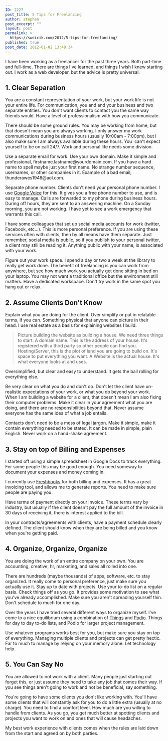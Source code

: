 ```yaml
---
ID: 2227
post_title: 5 Tips for Freelancing
author: stephen
post_excerpt: ""
layout: post
permalink: >
  https://swoicik.com/2012/5-tips-for-freelancing/
published: true
post_date: 2012-01-02 13:48:34
---
```

I have been working as a freelancer for the past three years. Both part-time and full-time. There are things I've learned, and things I wish I knew starting out. I work as a web developer, but the advice is pretty universal.
<h2>1. Clear Separation</h2>
<strong></strong>You are a constant representation of your work, but your work life is not your entire life. For communication, you and and your business and two separate entities. You don't want clients to contact you the same way friends would. Have a level of professionalism with how you communicate.

There should be some ground rules. You may be working from home, but that doesn't mean you are always working. I only answer my work communications during business hours (usually 10:00am - 7:00pm), but I also make sure I am always available during these hours. You  can't expect yourself to be on call 24/7. Work and personal life needs some division.

<!--more-->Use a separate email for work. Use your own domain. Make it simple and professional, firstname.lastname@yourdomain.com. If you have a hard name to spell maybe just your first name. No strange number sequence, usernames, or other companies in it. Example of a bad email, thunderawes1948@aol.com.

Separate phone number. Clients don't need your personal phone number. I use <a title="Google Voice" href="http://www.google.com/voice/" target="_blank">Google Voice</a> for this. It gives you a free phone number to use, and is easy to manage. Calls are forwarded to my phone during business hours. During off hours, they are sent to an answering machine. On a Sunday morning, you are not working. I have yet to see a work emergency that warrants this call.

I have some colleagues that set up social media accounts for work (twitter, Facebook, etc...). This is more personal preference. If you are using these services often with clients, then by all means have them separate. Just remember, social media is public, so if you publish to your personal twitter, a client may still be reading it. Anything public with your name, is associated with your work.

Figure out your work space. I spend a day or two a week at the library to really get work done. The benefit of freelancing is you can work from anywhere, but see how much work you actually get done sitting in bed on your laptop. You may not want a traditional office but the environment still matters. Have a dedicated workspace. Don't try work in the same spot you hang out or relax.
<h2>2. Assume Clients Don't Know</h2>
Explain what you are doing for the client. Over simplify or put in relatable terms, if you can. Something physical that anyone can picture in their head. I use real estate as a basis for explaining websites I build.
<blockquote>Picture building the website as building a house. We need three things to start. A domain name. This is the address of your house. It's registered with a third party so other people can find you. Hosting/Server, this is the plot of land you are going to build on. It's space to put everything you want. A Website is the actual house. It's what everyone looks at and uses.</blockquote>
Oversimplified, but clear and easy to understand. It gets the ball rolling for everything else.

Be very clear on what you do and don't do. Don't let the client have un-realistic expectations of your work, or what you do beyond your work. When I am building a website for a client, that doesn't mean I am also fixing their computer problems. Make it clear in your agreement what you are doing, and there are no responsibilities beyond that. Never assume everyone has the same idea of what a job entails.

Contacts don't need to be a mess of legal jargon. Make it simple, make it contain everything needed to be stated. It can be made in simple, plain English. Never work on a hand-shake agreement.
<h2>3. Stay on top of Billing and Expenses</h2>
I started off using a simple spreadsheet in Google Docs to track everything. For some people this may be good enough. You need someway to document your expenses and money coming in.

I currently use <a title="Freshbooks" href="https://rivikmedia.freshbooks.com/refer/www" target="_blank">Freshbooks</a> for both billing and expenses. It has a great invoicing tool, and allows me to generate reports. You need to make sure people are paying you.

Have terms of payment directly on your invoice. These terms vary by industry, but usually if the client doesn't pay the full amount of the invoice in 30 days of receiving it, there is interest applied to the bill.

In your contracts/agreements with clients, have a payment schedule clearly defined. The client should know when they are being billed and you know when you're getting paid.
<h2>4. Organize, Organize, Organize</h2>
You are doing the work of an entire company on your own. You are accounting, creative, hr, marketing, and sales all rolled into one.

There are hundreds (maybe thousands) of apps, software, etc. to stay organized. It really come to personal preference, just make sure you actually use it. Stay up to date with projects. Use your to-do list on a regular basis. Check things off as you go. It provides some motivation to see what you've already accomplished. Make sure you aren't spreading yourself thin. Don't schedule to much for one day.

Over the years I have tried several different ways to organize myself. I've come to a nice equilibrium using a combination of <a title="Things" href="http://culturedcode.com/things/" target="_blank">Things</a> and <a title="Podio" href="http://podio.com/" target="_blank">Podio</a>. Things for day to day to-do lists, and Podio for larger project management.

Use whatever programs works best for you, but make sure you stay on top of everything. Managing multiple clients and projects can get pretty hectic. Far to much to manage by relying on your memory alone. Let technology help.
<h2>5. You Can Say No</h2>
<!--?xml version="1.0" encoding="UTF-8" standalone="no"?--> You are allowed to not work with a client. Many people just starting out forget this, or just assume they need to take any job that comes their way. If you see things aren't going to work and not be beneficial, say something.

You're going to have some clients you don't like working with. You'll have some clients that will constantly ask for you to do a little extra (usually at no charge). You need to find a comfort level. How much are you willing to handle from clients. As you go, you get much better at spotting clients and projects you want to work on and ones that will cause headaches.

My best work experience with clients comes when the rules are laid down from the start and agreed on by both parties.